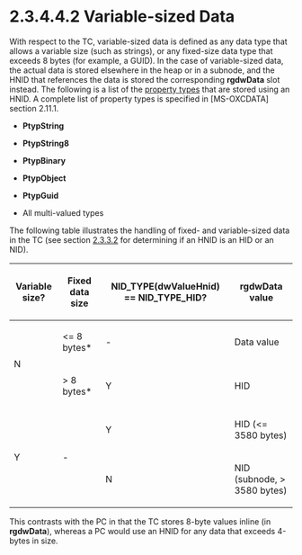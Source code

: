 <html dir="LTR" xmlns:mshelp="http://msdn.microsoft.com/mshelp" xmlns:ddue="http://ddue.schemas.microsoft.com/authoring/2003/5" xmlns:xlink="http://www.w3.org/1999/xlink" xmlns:tool="http://www.microsoft.com/tooltip">
    <head>
        <meta http-equiv="Content-Type" content="text/html; CHARSET=utf-8"></meta>
        <meta name="save" content="history"></meta>
        <title>2.3.4.4.2 Variable-sized Data</title>
        <xml>
            <mshelp:toctitle title="2.3.4.4.2 Variable-sized Data"></mshelp:toctitle>
            <mshelp:rltitle title="[MS-PST]: Variable-sized Data"></mshelp:rltitle>
            <mshelp:keyword index="A" term="a8da3d66-6051-4e30-8b8c-2b7d3c373834"></mshelp:keyword>
            <mshelp:attr name="DCSext.ContentType" value="open specification"></mshelp:attr>
            <mshelp:attr name="AssetID" value="a8da3d66-6051-4e30-8b8c-2b7d3c373834"></mshelp:attr>
            <mshelp:attr name="TopicType" value="kbRef"></mshelp:attr>
            <mshelp:attr name="DCSext.Title" value="[MS-PST]: Variable-sized Data" />
        </xml>
    </head>
    <body>
        <div id="header">
            <h1 class="heading">2.3.4.4.2 Variable-sized Data</h1>
        </div>
        <div id="mainSection">
            <div id="mainBody">
                <div id="allHistory" class="saveHistory"></div>
                <div id="sectionSection0" class="section" name="collapseableSection">
                    

<p>With respect to the TC, variable-sized data is defined as
any data type that allows a variable size (such as strings), or any fixed-size data
type that exceeds 8 bytes (for example, a GUID). In the case of variable-sized
data, the actual data is stored elsewhere in the heap or in a subnode, and the
HNID that references the data is stored the corresponding <b>rgdwData</b> slot
instead. The following is a list of the <a href="08220cc9-69b1-4072-a2e7-2a0ff201d505.htm#gt_c17efaf4-bfdf-479d-8227-e165b647c933">property types</a> that are
stored using an HNID. A complete list of property types is specified in <mshelp:link keywords="1afa0cd9-b1a0-4520-b623-bf15030af5d8" tabindex="0">[MS-OXCDATA]</mshelp:link>
section <mshelp:link keywords="0c77892e-288e-435a-9c49-be1c20c7afdb" tabindex="0">2.11.1</mshelp:link>.</p>

<ul><li><p><span><span> 
</span></span><b>PtypString</b></p>

</li><li><p><span><span> 
</span></span><b>PtypString8</b></p>

</li><li><p><span><span> 
</span></span><b>PtypBinary</b></p>

</li><li><p><span><span> 
</span></span><b>PtypObject</b></p>

</li><li><p><span><span> 
</span></span><b>PtypGuid</b></p>

</li><li><p><span><span> 
</span></span>All multi-valued types</p>

</li></ul><p>The following table illustrates the handling of fixed- and
variable-sized data in the TC (see section <a href="7ac490ce-31af-4a75-97df-eb9d07a003fd.htm">2.3.3.2</a> for determining if
an HNID is an HID or an NID).</p>

<table>
 <thead>
  <tr>
   <th>
   <p>Variable
   size?</p>
   </th>
   <th>
   <p>Fixed
   data size</p>
   </th>
   <th>
   <p>NID_TYPE(dwValueHnid)
   == NID_TYPE_HID?</p>
   </th>
   <th>
   <p>rgdwData
   value</p>
   </th>
  </tr>
 </thead>
 <tr>
  <td rowspan="2">
  <p>N</p>
  </td>
  <td>
  <p>&lt;=
  8 bytes*</p>
  </td>
  <td>
  <p>-</p>
  </td>
  <td>
  <p>Data
  value</p>
  </td>
 </tr>
 <tr>
  <td>
  <p>&gt; 8
  bytes*</p>
  </td>
  <td>
  <p>Y</p>
  </td>
  <td>
  <p>HID</p>
  </td>
 </tr>
 <tr>
  <td rowspan="2">
  <p>Y</p>
  </td>
  <td rowspan="2">
  <p>-</p>
  </td>
  <td>
  <p>Y</p>
  </td>
  <td>
  <p>HID
  (&lt;= 3580 bytes)</p>
  </td>
 </tr>
 <tr>
  <td>
  <p>N</p>
  </td>
  <td>
  <p>NID
  (subnode, &gt; 3580 bytes)</p>
  </td>
 </tr>
</table>

<p>This contrasts with the PC in that the TC stores 8-byte
values inline (in <b>rgdwData</b>), whereas a PC would use an HNID for any data
that exceeds 4-bytes in size.</p>
                </div>
            </div>
        </div>
    </body>
</html>